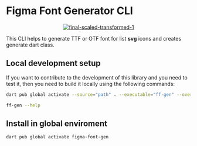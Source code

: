 # Figma Font Generator CLI

<p align="center"><a href="https://ibb.co/85rHwD4"><img src="https://i.ibb.co/QNP4VFj/final-scaled-transformed-1.png" alt="final-scaled-transformed-1" border="0"></a></p>

This CLI helps to generate TTF or OTF font for list __svg__ icons and creates generate dart class.

## Local development setup

If you want to contribute to the development of this library and you need to test it, then you need to build it locally using the following commands:

```bash
dart pub global activate --source="path" . --executable="ff-gen" --overwrite

ff-gen --help
```

## Install in global enviroment

```bash
dart pub global activate figma-font-gen
```
